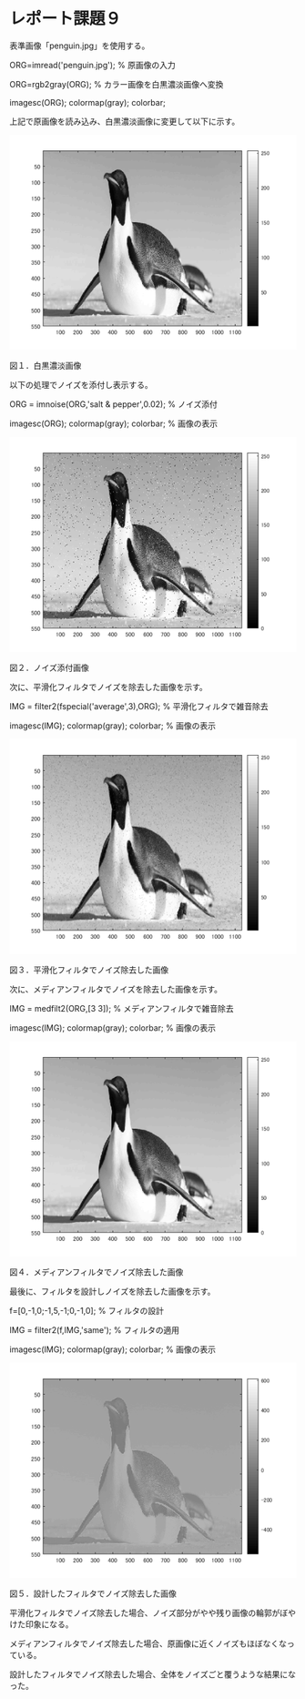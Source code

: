 # レポート課題９

表準画像「penguin.jpg」を使用する。

ORG=imread('penguin.jpg'); % 原画像の入力

ORG=rgb2gray(ORG); % カラー画像を白黒濃淡画像へ変換

imagesc(ORG); colormap(gray); colorbar;

上記で原画像を読み込み、白黒濃淡画像に変更して以下に示す。

![原画像](https://github.com/broccoly009/kadai/blob/master/image/kadai9-1.png)

図１．白黒濃淡画像

以下の処理でノイズを添付し表示する。

ORG = imnoise(ORG,'salt & pepper',0.02); % ノイズ添付

imagesc(ORG); colormap(gray); colorbar; % 画像の表示

![原画像](https://github.com/broccoly009/kadai/blob/master/image/kadai9-2.png)

図２．ノイズ添付画像

次に、平滑化フィルタでノイズを除去した画像を示す。

IMG = filter2(fspecial('average',3),ORG); % 平滑化フィルタで雑音除去

imagesc(IMG); colormap(gray); colorbar; % 画像の表示

![原画像](https://github.com/broccoly009/kadai/blob/master/image/kadai9-3.png)

図３．平滑化フィルタでノイズ除去した画像

次に、メディアンフィルタでノイズを除去した画像を示す。

IMG = medfilt2(ORG,[3 3]); % メディアンフィルタで雑音除去

imagesc(IMG); colormap(gray); colorbar; % 画像の表示

![原画像](https://github.com/broccoly009/kadai/blob/master/image/kadai9-4.png)

図４．メディアンフィルタでノイズ除去した画像

最後に、フィルタを設計しノイズを除去した画像を示す。

f=[0,-1,0;-1,5,-1;0,-1,0]; % フィルタの設計

IMG = filter2(f,IMG,'same'); % フィルタの適用

imagesc(IMG); colormap(gray); colorbar; % 画像の表示

![原画像](https://github.com/broccoly009/kadai/blob/master/image/kadai9-5.png)

図５．設計したフィルタでノイズ除去した画像

平滑化フィルタでノイズ除去した場合、ノイズ部分がやや残り画像の輪郭がぼやけた印象になる。

メディアンフィルタでノイズ除去した場合、原画像に近くノイズもほぼなくなっている。

設計したフィルタでノイズ除去した場合、全体をノイズごと覆うような結果になった。


